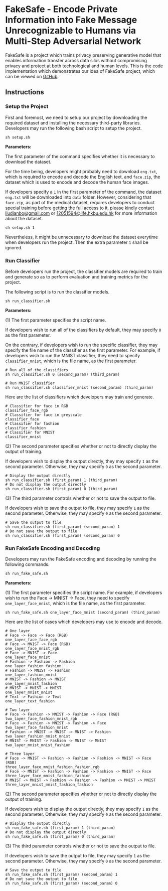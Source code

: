 # FakeSafe - Encode Private Information into Fake Message Unrecognizable to Humans via Multi-Step Adversarial Network

FakeSafe is a project which trains privacy preserving generative model that enables information transfer across data silos without compromising privacy and protect at both technological and human levels. This is the code implementation which demonstrates our idea of FakeSafe project, which can be viewed on [GitHub](https://github.com/mikemikezhu/fake-safe).

## Instructions

### Setup the Project

First and foremost, we need to setup our project by downloading the required dataset and installing the necessary third-party libraries. Developers may run the following bash script to setup the project.

```shell
sh setup.sh
```

**Parameters:**

The first parameter of the command specifies whether it is necessary to download the dataset.

For the time being, developers might probably need to download `eng.txt`, which is required to encode and decode the English text, and `face.zip`, the dataset which is used to encode and decode the human face images.

If developers specify a `1` in the first parameter of the command, the dataset `eng.txt` will be downloaded into `data` folder. However, considering that `face.zip`, as part of the medical dataset, requires developers to conduct special training before getting the full access to it, please kindly contact [liudianbo@gmail.com](liudianbo@gmail.com) or [12051594@life.hkbu.edu.hk](12051594@life.hkbu.edu.hk) for more information about the dataset.

```shell
sh setup.sh 1
```

Nevertheless, it might be unnecessary to download the dataset everytime when developers run the project. Then the extra parameter `1` shall be ignored.

### Run Classifier

Before developers run the project, the classifier models are required to train and generate so as to perform evaluation and training metrics for the project.

The following script is to run the classifier models.

```shell
sh run_classifier.sh
```

**Parameters:**

(1) The first parameter specifies the script name.

If developers wish to run all of the classifiers by default, they may specify `0` as the first parameter.

On the contrary, if developers wish to run the specific classifier, they may specify the file name of the classifier as the first parameter. For example, if developers wish to run the MNIST classifier, they need to specify `classifier_mnist`, which is the file name, as the first parameter.

```shell
# Run all of the classifiers
sh run_classifier.sh 0 (second_param) (third_param)

# Run MNIST classifier
sh run_classifier.sh classifier_mnist (second_param) (third_param)
```

Here are the list of classifiers which developers may train and generate.

```shell
# Classifier for face in RGB
classifier_face_rgb
# Classifier for face in greyscale
classifier_face
# Classifier for fashion
classifier_fashion
# Classifier for MNIST
classifier_mnist
```

(2) The second parameter specifies whether or not to directly display the output of training.

If developers wish to display the output directly, they may specify `1` as the second parameter. Otherwise, they may specify `0` as the second parameter.

```shell
# Display the output directly
sh run_classifier.sh (first_param) 1 (third_param)
# Do not display the output directly
sh run_classifier.sh (first_param) 0 (third_param)
```

(3) The third parameter controls whether or not to save the output to file.

If developers wish to save the output to file, they may specify `1` as the second parameter. Otherwise, they may specify `0` as the second parameter.

```shell
# Save the output to file
sh run_classifier.sh (first_param) (second_param) 1
# Do not save the output to file
sh run_classifier.sh (first_param) (second_param) 0
```

### Run FakeSafe Encoding and Decoding

Developers may run the FakeSafe encoding and decoding by running the following commands.

```shell
sh run_fake_safe.sh
```

**Parameters:**

(1) The first parameter specifies the script name. For example, if developers wish to run the Face -> MNIST -> Face, they need to specify `one_layer_face_mnist`, which is the file name, as the first parameter.

```shell
sh run_fake_safe.sh one_layer_face_mnist (second_param) (third_param)
```

Here are the list of cases which developers may use to encode and decode.

```shell
# One layer
# Face -> Face -> Face (RGB)
one_layer_face_face_rgb
# Face -> MNIST -> Face (RGB)
one_layer_face_mnist_rgb
# Face -> MNIST -> Face
one_layer_face_mnist
# Fashion -> Fashion -> Fashion
one_layer_fashion_fashion
# Fashion -> MNIST -> Fashion
one_layer_fashion_mnist
# MNIST -> Fashion -> MNIST
one_layer_mnist_fashion
# MNIST -> MNIST -> MNIST
one_layer_mnist_mnist
# Text -> Fashion -> Text
one_layer_text_fashion

# Two layer
# Face -> Fashion -> MNIST -> Fashion -> Face (RGB)
two_layer_face_fashion_mnist_rgb
# Face -> Fashion -> MNIST -> Fashion -> Face
two_layer_face_fashion_mnist
# Fashion -> MNIST -> MNIST -> MNIST -> Fashion
two_layer_fashion_mnist_mnist
# MNIST -> MNIST -> Fashion -> MNIST -> MNIST
two_layer_mnist_mnist_fashion

# Three layer
# Face -> MNIST -> Fashion -> Fashion -> Fashion -> MNIST -> Face (RGB)
three_layer_face_mnist_fashion_fashion_rgb
# Face -> MNIST -> Fashion -> Fashion -> Fashion -> MNIST -> Face
three_layer_face_mnist_fashion_fashion
# MNIST -> MNIST -> Fashion -> Fashion -> Fashion -> MNIST -> MNIST
three_layer_mnist_mnist_fashion_fashion
```

(2) The second parameter specifies whether or not to directly display the output of training.

If developers wish to display the output directly, they may specify `1` as the second parameter. Otherwise, they may specify `0` as the second parameter.

```shell
# Display the output directly
sh run_fake_safe.sh (first_param) 1 (third_param)
# Do not display the output directly
sh run_fake_safe.sh (first_param) 0 (third_param)
```

(3) The third parameter controls whether or not to save the output to file.

If developers wish to save the output to file, they may specify `1` as the second parameter. Otherwise, they may specify `0` as the second parameter.

```shell
# Save the output to file
sh run_fake_safe.sh (first_param) (second_param) 1
# Do not save the output to file
sh run_fake_safe.sh (first_param) (second_param) 0
```